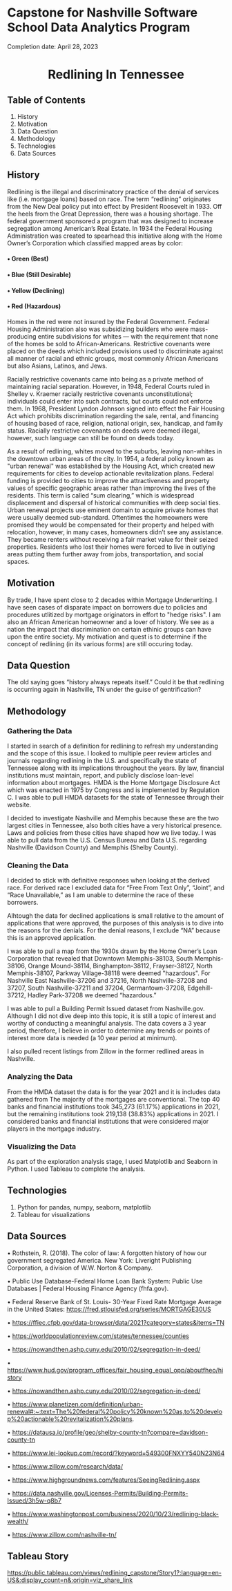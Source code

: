# Capstone for Nashville Software School Data Analytics Program
<p align="left">Completion date: April 28, 2023</p>

# <p align="center">Redlining In Tennessee</p>

## Table of Contents
1.	History
2.  Motivation
3.	Data Question
4.	Methodology
5.	Technologies
6.	Data Sources

## History
Redlining is the illegal and discriminatory practice of the denial of services like (i.e. mortgage loans) based on race. The term “redlining” originates from the New Deal policy put into effect by President Roosevelt in 1933. Off the heels from the Great Depression, there was a housing shortage. The federal government sponsored a program that was designed to increase segregation among American’s Real Estate. In 1934 the Federal Housing Administration was created to spearhead this initiative along with the Home Owner’s Corporation which classified mapped areas by color: 
#### •	Green (Best) 
#### •	Blue (Still Desirable)  
#### •	Yellow (Declining)
#### •	 Red (Hazardous) 
Homes in the red were not insured by the Federal Government. Federal Housing Administration also was subsidizing builders who were mass-producing entire subdivisions for whites — with the requirement that none of the homes be sold to African-Americans. Restrictive covenants were placed on the deeds which included provisions used to discriminate against all manner of racial and ethnic groups, most commonly African Americans but also Asians, Latinos, and Jews. 			

Racially restrictive covenants came into being as a private method of maintaining racial separation. However, in 1948, Federal Courts ruled in Shelley v. Kraemer racially restrictive covenants unconstitutional; individuals could enter into such contracts, but courts could not enforce them. In 1968, President Lyndon Johnson signed into effect the Fair Housing Act which prohibits discrimination regarding the sale, rental, and financing of housing based of race, religion, national origin, sex, handicap, and family status. Racially restrictive covenants on deeds were deemed illegal, however, such language can still be found on deeds today. 				

As a result of redlining, whites moved to the suburbs, leaving non-whites in the downtown urban areas of the city. In 1954, a federal policy known as "urban renewal" was established by the Housing Act, which created new requirements for cities to develop actionable revitalization plans. Federal funding is provided to cities to improve the attractiveness and property values of specific geographic areas rather than improving the lives of the residents. This term is called “sum clearing,” which is widespread displacement and dispersal of historical communities with deep social ties. Urban renewal projects use eminent domain to acquire private homes that were usually deemed sub-standard. Oftentimes the homeowners were promised they would be compensated for their property and helped with relocation, however, in many cases, homeowners didn’t see any assistance. They became renters without receiving a fair market value for their seized properties. Residents who lost their homes were forced to live in outlying areas putting them further away from jobs, transportation, and social spaces.
## Motivation 
By trade, I have spent close to 2 decades within Mortgage Underwriting. I have seen cases of disparate impact on borrowers due to policies and procedures utlitized by mortgage originators in effort to "hedge risks". I am also an African American homeowner and a lover of history. We see as a nation the impact that discrimination on certain ethinic groups can have upon the entire society. My motivation and quest is to determine if the concept of redlining (in its various forms) are still occuring today. 
## Data Question
The old saying goes “history always repeats itself.” Could it be that redlining is occurring again in Nashville, TN under the guise of gentrification?
## Methodology
### Gathering the Data
I started in search of a definition for redlining to refresh my understanding and the scope of this issue. I looked to multiple peer review articles and journals regarding redlining in the U.S. and specifically the state of Tennessee along with its implications throughout the years. By law, financial institutions must maintain, report, and publicly disclose loan-level information about mortgages. HMDA is the Home Mortgage Disclosure Act which was enacted in 1975 by Congress and is implemented by Regulation C. I was able to pull HMDA datasets for the state of Tennessee through their website. 

I decided to investigate Nashville and Memphis because these are the two largest cities in Tennessee, also both cities have a very historical presence. Laws and policies from these cities have shaped how we live today. I was able to pull data from the U.S. Census Bureau and Data U.S. regarding Nashville (Davidson County) and Memphis (Shelby County). 					
### Cleaning the Data
I decided to stick with definitive responses when looking at the derived race. For derived race I excluded data for “Free From Text Only”, “Joint”, and “Race Unavailable,” as I am unable to determine the race of these borrowers. 						

Alhtough the data for declined applications is small relative to the amount of applications that were approved, the purposes of this analysis is to dive into the reasons for the denials. For the denial reasons, I exclude “NA” because this is an approved application. 

I was able to pull a map from the 1930s drawn by the Home Owner’s Loan Corporation that revealed that Downtown Memphis-38103, South Memphis-38106, Orange Mound-38114,	Binghampton-38112, Frayser-38127, North Memphis-38107, Parkway Village-38118 were deemed "hazardous". For Nashville East Nashville-37206 and 37216, North Nashville-37208 and 37207, South Nashville-37211 and 37204, Germantown-37208, Edgehill-37212, Hadley Park-37208 we deemed “hazardous.” 

I was able to pull a Building Permit Issued dataset from Nashville.gov. Although I did not dive deep into this topic, it is still a topic of interest and worthy of  conducting a meaningful analysis. The data covers a 3 year period, therefore, I believe in order to determine any trends or points of interest more data is needed (a 10 year period at minimum).  

I also pulled recent listings from Zillow in the former redlined areas in Nashville.
### Analyzing the Data
From the HMDA dataset the data is for the year 2021 and it is includes data gathered from The majority of the mortgages are conventional. 
The top 40 banks and financial institutions took 345,273 (61.17%) applications in 2021, but the remaining institutions took 219,138 (38.83%) applications in 2021. I considered banks and financial institutions that were considered major players in the mortgage industry. 
### Visualizing the Data
As part of the exploration analysis stage, I used Matplotlib and Seaborn in Python. I used Tableau to complete the analysis. 
## Technologies
1.	Python  for  pandas, numpy, seaborn, matplotlib
2.  Tableau for visualizations
## Data Sources
•	Rothstein, R. (2018). The color of law: A forgotten history of how our government segregated America. New York: Liveright Publishing Corporation, a division of W.W. Norton & Company.

•	Public Use Database-Federal Home Loan Bank System: Public Use Databases | Federal Housing Finance Agency (fhfa.gov).  

•	Federal Reserve Bank of St. Louis- 30-Year Fixed Rate Mortgage Average in the United States: https://fred.stlouisfed.org/series/MORTGAGE30US

•	https://ffiec.cfpb.gov/data-browser/data/2021?category=states&items=TN

•	https://worldpopulationreview.com/states/tennessee/counties

•	https://nowandthen.ashp.cuny.edu/2010/02/segregation-in-deed/

•	https://www.hud.gov/program_offices/fair_housing_equal_opp/aboutfheo/history

•	https://nowandthen.ashp.cuny.edu/2010/02/segregation-in-deed/

•	https://www.planetizen.com/definition/urban-renewal#:~:text=The%20federal%20policy%20known%20as,to%20develop%20actionable%20revitalization%20plans.

•	https://datausa.io/profile/geo/shelby-county-tn?compare=davidson-county-tn

•	https://www.lei-lookup.com/record/?keyword=549300FNXYY540N23N64

•	https://www.zillow.com/research/data/

•	https://www.highgroundnews.com/features/SeeingRedlining.aspx

•	https://data.nashville.gov/Licenses-Permits/Building-Permits-Issued/3h5w-q8b7

•	https://www.washingtonpost.com/business/2020/10/23/redlining-black-wealth/

•	https://www.zillow.com/nashville-tn/



## Tableau Story
https://public.tableau.com/views/redlining_capstone/Story1?:language=en-US&:display_count=n&:origin=viz_share_link

